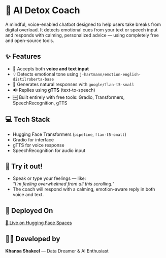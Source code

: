 # 🧘 AI Detox Coach

A mindful, voice-enabled chatbot designed to help users take breaks from digital overload. It detects emotional cues from your text or speech input and responds with calming, personalized advice — using completely free and open-source tools.

## ✨ Features
- 🎤 Accepts both **voice and text input**
- 💡 Detects emotional tone using `j-hartmann/emotion-english-distilroberta-base`
- 🧠 Generates natural responses with `google/flan-t5-small`
- 🔊 Replies using **gTTS** (text-to-speech)
- 🆓 Built entirely with free tools: Gradio, Transformers, SpeechRecognition, gTTS

## 💻 Tech Stack
- Hugging Face Transformers (`pipeline`, `flan-t5-small`)
- Gradio for interface
- gTTS for voice response
- SpeechRecognition for audio input

## 🧪 Try it out!
- Speak or type your feelings — like:  
  _"I'm feeling overwhelmed from all this scrolling."_  
- The coach will respond with a calming, emotion-aware reply in both voice and text.

## 🚀 Deployed On
[🔗 Live on Hugging Face Spaces](https://huggingface.co/spaces/YOUR-USERNAME/ai-detox-coach)

## 👩‍💻 Developed by
**Khansa Shakeel** — Data Dreamer & AI Enthusiast  
